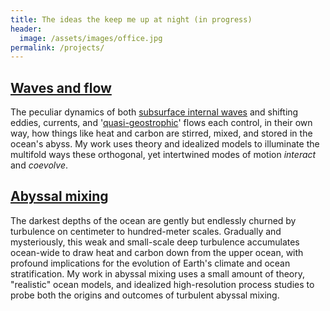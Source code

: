 ```yaml
---
title: The ideas the keep me up at night (in progress)
header:
  image: /assets/images/office.jpg
permalink: /projects/
---
```


## [Waves and flow][]

The peculiar dynamics of both [subsurface internal waves][] and shifting eddies, 
currents, and '[quasi-geostrophic][]' flows each control, in their own way, how 
things like heat and carbon are stirred, mixed, and stored in the ocean's abyss. 
My work uses theory and idealized models to illuminate the multifold ways these
orthogonal, yet intertwined modes of motion *interact* and *coevolve*.


## [Abyssal mixing][]

The darkest depths of the ocean are gently but endlessly churned by turbulence 
on centimeter to hundred-meter scales. Gradually and mysteriously, this weak and
small-scale deep turbulence accumulates ocean-wide to draw heat and carbon down
from the upper ocean, with profound implications for the evolution of Earth's 
climate and ocean stratification. My work in abyssal mixing uses a small amount 
of theory, "realistic" ocean models, and idealized high-resolution process studies
to probe both the origins and outcomes of turbulent abyssal mixing.


[Waves and flow]: https://glwagner.github.io/projects/wavesAndFlow
[Abyssal mixing]: https://glwagner.github.io/projects/abyssalMixing
[subsurface internal waves]: http://www.livescience.com/42459-huge-ocean-internal-waves-explained.html
[quasi-geostrophic]: https://en.wikipedia.org/wiki/Geostrophic_current
